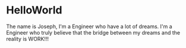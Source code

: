 # HelloWorld
The name is Joseph, I'm a Engineer who have a lot of dreams. 
I'm a Engineer who truly believe that the bridge between my dreams and the reality is WORK!!!
